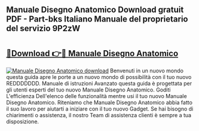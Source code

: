 ## Manuale Disegno Anatomico Download gratuit PDF - Part-bks Italiano Manuale del proprietario del servizio 9P2zW

# <h2><a href="http://dfb0k40.blite.top/?on=Manuale+Disegno+Anatomico">🔗Download 👉🔴 Manuale Disegno Anatomico</a></h2>

[![Manuale Disegno Anatomico download](https://i.imgur.com/lujVjoI.png)](http://dfb0k40.blite.top/?on=Manuale+Disegno+Anatomico)
Benvenuti in un nuovo mondo questa guida apre le porte a un nuovo mondo di possibilità con il tuo nuovo REDDDDDDD. Manuale di istruzioni Avanzato questa guida è progettata per gli utenti esperti del tuo nuovo Manuale Disegno Anatomico. Goditi L'efficienza Dell'elenco delle funzionalità mentre usi il tuo nuovo Manuale Disegno Anatomico. Riteniamo che Manuale Disegno Anatomico abbia fatto il suo lavoro per aiutarti a iniziare con il tuo nuovo Gadget. Se hai bisogno di chiarimenti o assistenza, il nostro Team di assistenza clienti è sempre a tua disposizione.
